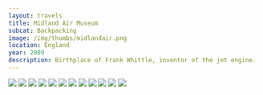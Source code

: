 ```yaml
--- 
layout: travels
title: Midland Air Museum
subcat: Backpacking
image: /img/thumbs/midlandair.png
location: England
year: 2009
description: Birthplace of Frank Whittle, inventor of the jet engine. 
---
```


 <img src="https://lh5.googleusercontent.com/-lluL7QukSEc/T1vZ_3oak5I/AAAAAAAABT4/xN2fTHmQnJI/w600-h450-no/DSCF1803.JPG">

 <img src="https://lh3.googleusercontent.com/-wpIbUO3N7yI/T1vZ-De3YbI/AAAAAAAABSk/EwhLUqFrWug/w600-h450-no/DSCF1790.JPG">

 <img src="https://lh6.googleusercontent.com/-GTTfpkLE9i8/T1vZ-N1uWsI/AAAAAAAABSg/CUkIfgPRLgk/w600-h450-no/DSCF1791.JPG">

 <img src="https://lh6.googleusercontent.com/-Mwiui67j1HM/T1vZ-r1iOrI/AAAAAAAABS4/TpZN3oymHlQ/w374-h498-no/DSCF1792.JPG">

 <img src="https://lh5.googleusercontent.com/-mnPonViMink/T1vZ-jZLfRI/AAAAAAAABTE/o4IpKmyXt-c/w600-h450-no/DSCF1794.JPG">

 <img src="https://lh6.googleusercontent.com/-JRbgA0rkyW8/T1vZ-kmoXoI/AAAAAAAABS8/gS3l1y3JE7Q/w600-h450-no/DSCF1795.JPG">

 <img src="https://lh3.googleusercontent.com/-g7aswGMdDVs/T1vZ_BQntlI/AAAAAAAABTU/UMsv1mTxnUM/w600-h450-no/DSCF1797.JPG">

 <img src="https://lh3.googleusercontent.com/-CZS9wNuGi5o/T1vZ_BrvwxI/AAAAAAAABTc/Q5OAhsCndHE/w600-h450-no/DSCF1798.JPG">

 <img src="https://lh4.googleusercontent.com/-iif9aBNCvRQ/T1vZ_IREHhI/AAAAAAAABTY/EhVBVCccQd8/w600-h450-no/DSCF1799.JPG">

 <img src="https://lh6.googleusercontent.com/-6fCE7Vnt-3U/T1vZ_W9xX4I/AAAAAAAABTo/cWyPIm8gLJM/w600-h450-no/DSCF1800.JPG">

 <img src="https://lh4.googleusercontent.com/-TpKm3GnKQ8s/T1vZ_m9mB4I/AAAAAAAABUA/rkSFWgupHnk/w600-h450-no/DSCF1801.JPG">

 <img src="https://lh5.googleusercontent.com/-3GF9rp7Mnns/T1vZ_s-LczI/AAAAAAAABTs/ZqJ6ouVQxKQ/w600-h450-no/DSCF1802.JPG">


